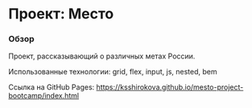 # Проект: Место

### Обзор

Проект, рассказывающий о различных метах России.

Использованные технологии: grid, flex, input, js, nested, bem



Ссылка на GitHub Pages: https://ksshirokova.github.io/mesto-project-bootcamp/index.html 


